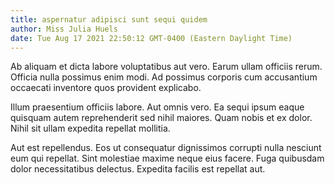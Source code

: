 ```yaml
---
title: aspernatur adipisci sunt sequi quidem
author: Miss Julia Huels
date: Tue Aug 17 2021 22:50:12 GMT-0400 (Eastern Daylight Time)
---
```

Ab aliquam et dicta labore voluptatibus aut vero. Earum ullam officiis rerum. Officia nulla possimus enim modi. Ad possimus corporis cum accusantium occaecati inventore quos provident explicabo.

 Illum praesentium officiis labore. Aut omnis vero. Ea sequi ipsum eaque quisquam autem reprehenderit sed nihil maiores. Quam nobis et ex dolor. Nihil sit ullam expedita repellat mollitia.

 Aut est repellendus. Eos ut consequatur dignissimos corrupti nulla nesciunt eum qui repellat. Sint molestiae maxime neque eius facere. Fuga quibusdam dolor necessitatibus delectus. Expedita facilis est repellat aut.
